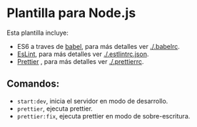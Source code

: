 # Plantilla para Node.js

Esta plantilla incluye:

- ES6 a traves de [babel](https://babeljs.io/setup#installation), para más detalles ver [./.babelrc](./.babelrc).
- [EsLint](https://eslint.org/docs/user-guide/getting-started), para más detalles ver [./.estlintrc.json](./..eslintrc.json).
- [Prettier](https://prettier.io/docs/en/editors.html) , para más detalles ver [./.prettierrc](./.prettierrc).

## Comandos:

- `start:dev`, inicia el servidor en modo de desarrollo.
- `prettier`, ejecuta prettier.
- `prettier:fix`, ejecuta prettier en modo de sobre-escritura.
